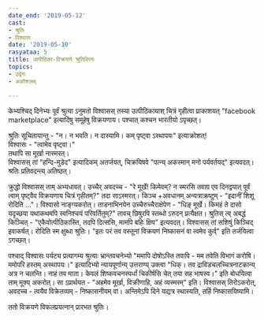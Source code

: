 ```yaml
---
date_end: '2019-05-12'
cast:
- श्रुतिः
- विश्वासः
date: '2019-05-10'
rasyataa: 5
title: उत्पीठिका-विक्रयणे श्रुतिविघ्नः
topics:
- उद्वेगः
- अकौशलम्

---
```


केभ्यश्चिद् दिनेभ्यः पूर्वं श्रुत्या ऽनुमतो विश्वासस् तस्या उत्पीठिकायाश् चित्रं गृहीत्वा प्राकाशयत् "facebook marketplace" इत्यादिषु समूहेषु विक्रयणाय। पश्चात् कश्चन भारतीयो ऽपृच्छत्। 

श्रुतिः सूचितायान्तु - "न। न भवति। न दास्यामि। कम् पृष्ट्वा ऽस्थापयः" इत्याक्रोशत्!  
विश्वासः - "त्वामेव पृष्ट्वा।"  
तथापि सा मूर्खा नास्मरत्।  
विश्वासस् तां "हन्दि-मुडेद" इत्यादिकम् अतर्जयत्, चिक्रयिषवे "पत्न्य् अकस्मान् मनो पर्यवर्तयद्" इत्यवदत्।  
श्रतिः प्रतिवदन्त्य् अतिष्ठत्।

क्रुद्धो विश्वासस् ताम् अभ्यधावत्। उच्चैर् अवदच्च - "रे मूर्खे! किमेवम्? न स्मरसि तवाग्र एव दिनद्वयात् पूर्वं त्वाम् पृष्ट्वैव विक्रयणाय चित्रं गृहीतम्?" तदा साऽस्मरत्। किञ्च +अवधानम् अन्यत्राक्रष्टुम् - "इदानीं शिशू रोदिति …"। विश्वासो नाङ्ग्यकरोत्। ताडनाभिनयेन उच्चैरुच्चैराक्षेपेण - "धिङ् मूर्खे। किमहं ते दासो यदृच्छया यथाकथमपि स्वनिश्चयं परिवर्तितुम्?" तावच् छिषुरपि स्तब्धो ऽरुदन् प्रत्यैक्षत। श्रुतिस् त्व् अबद्धं किञ्चित् - "एकैवोत्पीठिकास्ति, तदपि दित्ससि, मामपि बहिः क्षिप" इत्यवदत्। विश्वासस् तां सशिषुं किञ्चिद् इवाकर्षत्। रोदिति स्म क्षुब्धा श्रुतिः। "इतः परं तव वस्तूनां विक्रयणं निष्कासनं वा त्वमेव कुर्व्" इति तर्जयित्वा ऽगच्छत्।

पश्चाद् विश्वासः पर्यट्य प्रत्यागम्य श्रुत्याः भ्रान्तवचनेभ्यो "ममापि दोषोऽस्ति तवापि - मम तवेति विभागं करोषि। ममोपरि हस्तम् अस्थापयः।" इत्यादिभ्यो न्यायपूर्णान्य् उत्तराण्य् उक्त्वा "धिक्। तव द्राविडचलच्चित्रनाटकान्य् अत्र न चलन्ति। नाहं तव माता। केवलं शिष्कवचनस्पर्धां चिकीर्षसि चेत् तया सह भाषस्व।" इति बोधयित्वा ताम् मूक्य् अकरोत्। सा ऽप्रार्थयत - "अहमेव मूर्खा,  विक्रीणाहि, अहं व्यस्मरम्" इति। विश्वासस् तिरोऽकरोत्, अवदच्च - त्वयैव विक्रेतव्यम् - निष्कासनीयम् वा। अन्तिमेऽपि दिने यद्यत्र स्थास्यति, तर्हि निष्कासयिष्यामि। 

ततो विक्रयणे विफलप्रयत्नान् प्रारभत श्रुतिः। 

